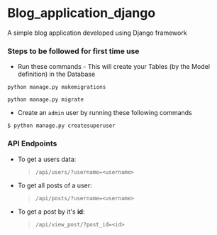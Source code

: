 # Blog_application_django
A simple blog application developed using Django framework

### Steps to be followed for first time use
- Run these commands - This will create your Tables (by the Model definition) in the Database
```
python manage.py makemigrations

python manage.py migrate
```
- Create an ```admin``` user by running these following commands
```
$ python manage.py createsuperuser
```

### API Endpoints
- To get a users data:
  > ```/api/users/?username=<username>```
- To get all posts of a user:
  > ```/api/posts/?username=<username>```
- To get a post by it's **id**:
  >```/api/view_post/?post_id=<id>```
